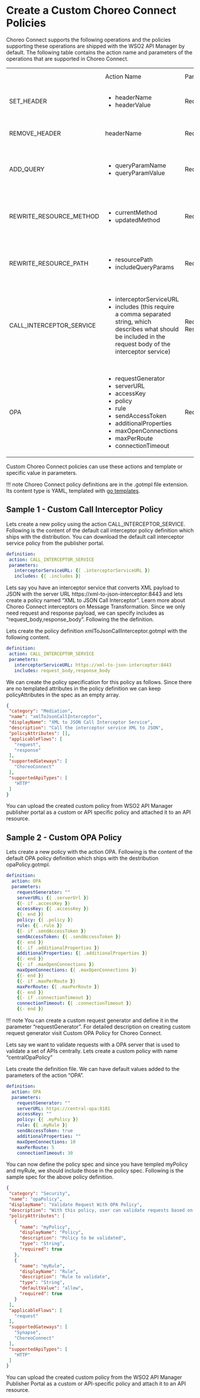 # Create a Custom Choreo Connect Policies

Choreo Connect supports the following operations and the policies supporting these operations are shipped with the WSO2 API Manager by default. The following table contains the action name and parameters of the operations that are supported in Choreo Connect.


<table>
 <th>
    <td>Action Name</td>
    <td>Parameters</td>
    <td>Applicable Flows</td>
    <td>Description</td>
 </th>
 <tr>
    <td>SET_HEADER</td>
    <td>
        <ul>
            <li>headerName</li>
            <li>headerValue</li>
        </ul></td>
    <td>Request</td>
    <td>Set a header in the request flow.</td>
 </tr>
 <tr>
    <td>REMOVE_HEADER</td>
    <td>headerName</td>
    <td>Request</td>
    <td>Remove a header in the request flow.</td>
 </tr>
 <tr>
    <td>ADD_QUERY</td>
    <td>
        <ul>
            <li>queryParamName</li>
            <li>queryParamValue</li>
        <ul></td>
    <td>Request</td>
    <td>Add a query param in the request flow.</td>
 </tr>
 <tr>
    <td>REWRITE_RESOURCE_METHOD</td>
    <td>
        <ul>
            <li>currentMethod</li>
            <li>updatedMethod</li>
        </ul></td>
    <td>Request</td>
    <td>Change the HTTP method of a resource in the request flow.</td>
 </tr>
 <tr>
    <td>REWRITE_RESOURCE_PATH</td>
    <td>
        <ul>
            <li>resourcePath</li>
            <li>includeQueryParams</li>
        </ul></td>
    <td>Request</td>
    <td>Rewrite the resource path in the request flow.</td>
 </tr>
 <tr>
    <td>CALL_INTERCEPTOR_SERVICE</td>
    <td>
        <ul>
            <li>interceptorServiceURL</li>
            <li>includes (this require a comma separated string, which describes what should be included in the request body of the interceptor service)</li>
        </ul></td>
    <td>Request Response</td>
    <td>Call an interceptor service in request or response flow. For more information, visit <a href="{{base_path}}/deploy-and-publish/deploy-on-gateway/choreo-connect/message-transformation/message-transformation-overview">Message Mediation</a>.</td>
 </tr>
 <tr>
    <td>OPA</td>
    <td>
        <ul>
            <li>requestGenerator</li>
            <li>serverURL</li>
            <li>accessKey</li>
            <li>policy</li>
            <li>rule</li>
            <li>sendAccessToken</li>
            <li>additionalProperties</li>
            <li>maxOpenConnections</li>
            <li>maxPerRoute</li>
            <li>connectionTimeout</li>
        </ul></td>
    <td>Request</td>
    <td>Validate the request against Open Policy Agent server.</td>
 </tr>
</table>

Custom Choreo Connect policies can use these actions and template or specific value in parameters.

!!! note
	Choreo Connect policy definitions are in the .gotmpl file extension. Its content type is YAML, templated with [go templates](https://pkg.go.dev/text/template).

## Sample 1 - Custom Call Interceptor Policy

Lets create a new policy using the action CALL_INTERCEPTOR_SERVICE. Following is the content of the default call interceptor policy definition which ships with the distribution. You can download the default call interceptor service policy from the publisher portal.

```yaml tab=ccAddHeader.gotmpl’
definition:
 action: CALL_INTERCEPTOR_SERVICE
 parameters:
   interceptorServiceURL: {{ .interceptorServiceURL }}
   includes: {{ .includes }}
```

Lets say you have an interceptor service that converts XML payload to JSON with the server URL https://xml-to-json-interceptor:8443 and lets create a policy named “XML to JSON Call Interceptor”. Learn more about Choreo Connect interceptors on Message Transformation. Since we only need request and response payload, we can specify includes as “request_body,response_body”. Following the the definition.

Lets create the policy definition xmlToJsonCallInterceptor.gotmpl with the following content.

```yaml tab=xmlToJsonCallInterceptor.gotmpl’
definition:
 action: CALL_INTERCEPTOR_SERVICE
 parameters:
   interceptorServiceURL: https://xml-to-json-interceptor:8443
   includes: request_body,response_body
```

We can create the policy specification for this policy as follows. Since there are no templated attributes in the policy definition we can keep policyAttributes in the spec as an empty array.

```json tab=’xmlToJsonCallInterceptor.json’
{
 "category": "Mediation",
 "name": "xmlToJsonCallInterceptor",
 "displayName": "XML to JSON Call Interceptor Service",
 "description": "Call the interceptor service XML to JSON",
 "policyAttributes": [],
 "applicableFlows": [
   "request",
   "response"
 ],
 "supportedGateways": [
   "ChoreoConnect"
 ],
 "supportedApiTypes": [
   "HTTP"
 ]
}
```

You can upload the created custom policy from WSO2 API Manager publisher portal as a custom or API specific policy and attached it to an API resource.


## Sample 2 - Custom OPA Policy

Lets create a new policy with the action OPA. Following is the content of the default OPA policy definition which ships with the destribution opaPolicy.gotmpl.

```yaml tab=’opaPolicy.gotmpl’
definition:
  action: OPA
  parameters:
    requestGenerator: ""
    serverURL: {{ .serverUrl }}
    {{- if .accessKey }}
    accessKey: {{ .accessKey }}
    {{- end }}
    policy: {{ .policy }}
    rule: {{ .rule }}
    {{- if .sendAccessToken }}
    sendAccessToken: {{ .sendAccessToken }}
    {{- end }}
    {{- if .additionalProperties }}
    additionalProperties: {{ .additionalProperties }}
    {{- end }}
    {{- if .maxOpenConnections }}
    maxOpenConnections: {{ .maxOpenConnections }}
    {{- end }}
    {{- if .maxPerRoute }}
    maxPerRoute: {{ .maxPerRoute }}
    {{- end }}
    {{- if .connectionTimeout }}
    connectionTimeout: {{ .connectionTimeout }}
    {{- end }}
```

!!! note
    You can create a custom request generator and define it in the parameter “requestGenerator”. For detailed description on creating custom request generator visit Custom OPA Policy for Choreo Connect.

Lets say we want to validate requests with a OPA server that is used to validate a set of APIs centrally. Lets create a custom policy with name “centralOpaPolicy”

Lets create the definition file. We can have default values added to the parameters of the action “OPA”.

```yaml tab=centralOpaPolicy.gotmpl’
definition:
  action: OPA
  parameters:
    requestGenerator: ""
    serverURL: https://central-opa:8181
    accessKey: ""
    policy: {{ .myPolicy }}
    rule: {{ .myRule }}
    sendAccessToken: true
    additionalProperties: ""
    maxOpenConnections: 10
    maxPerRoute: 5
    connectionTimeout: 30
```

You can now define the policy spec and since you have templed myPolicy and myRule, we should include those in the policy spec. Following is the sample spec for the above policy definition.

```json tab=’centralOpaPolicy.json’
{
 "category": "Security",
 "name": "opaPolicy",
 "displayName": "Validate Request With OPA Policy",
 "description": "With this policy, user can validate requests based on the OPA policy engine",
 "policyAttributes": [
   {
     "name": "myPolicy",
     "displayName": "Policy",
     "description": "Policy to be validated",
     "type": "String",
     "required": true
   },
   {
     "name": "myRule",
     "displayName": "Rule",
     "description": "Rule to validate",
     "type": "String",
     "defaultValue": "allow",
     "required": true
   }
 ],
 "applicableFlows": [
   "request"
 ],
 "supportedGateways": [
   "Synapse",
   "ChoreoConnect"
 ],
 "supportedApiTypes": [
   "HTTP"
 ]
}
```

You can upload the created custom policy from the WSO2 API Manager Publisher Portal as a custom or API-specific policy and attach it to an API resource.
